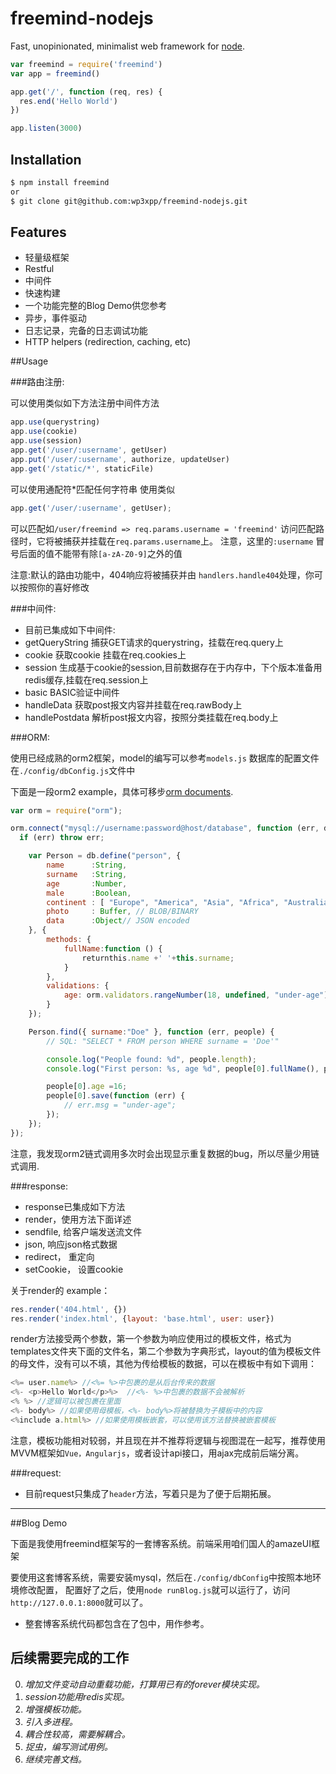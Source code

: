 # freemind-nodejs

  Fast, unopinionated, minimalist web framework for [node](http://nodejs.org).

```js
var freemind = require('freemind')
var app = freemind()

app.get('/', function (req, res) {
  res.end('Hello World')
})

app.listen(3000)
```
## Installation

```bash
$ npm install freemind
or
$ git clone git@github.com:wp3xpp/freemind-nodejs.git
```
## Features

  * 轻量级框架
  * Restful
  * 中间件
  * 快速构建
  * 一个功能完整的Blog Demo供您参考
  * 异步，事件驱动
  * 日志记录，完备的日志调试功能
  * HTTP helpers (redirection, caching, etc)
  
##Usage

###路由注册:

可以使用类似如下方法注册中间件方法
```javascript  
app.use(querystring)
app.use(cookie)
app.use(session)
app.get('/user/:username', getUser)
app.put('/user/:username', authorize, updateUser)
app.get('/static/*', staticFile)
```
可以使用通配符*匹配任何字符串
使用类似
```javascript
app.get('/user/:username', getUser);
```
可以匹配如`/user/freemind => req.params.username = 'freemind'`
访问匹配路径时，它将被捕获并挂载在`req.params.username`上。
注意，这里的`:username` 冒号后面的值不能带有除`[a-zA-Z0-9]`之外的值

注意:默认的路由功能中，404响应将被捕获并由 `handlers.handle404`处理，你可以按照你的喜好修改

###中间件:

  * 目前已集成如下中间件:
  * getQueryString 捕获GET请求的querystring，挂载在req.query上
  * cookie 获取cookie 挂载在req.cookies上
  * session 生成基于cookie的session,目前数据存在于内存中，下个版本准备用redis缓存,挂载在req.session上
  * basic BASIC验证中间件
  * handleData 获取post报文内容并挂载在req.rawBody上
  * handlePostdata 解析post报文内容，按照分类挂载在req.body上

###ORM:

使用已经成熟的orm2框架，model的编写可以参考`models.js`
数据库的配置文件在`./config/dbConfig.js`文件中

下面是一段orm2 example，具体可移步[orm documents](https://github.com/dresende/node-orm2).

```javascript
var orm = require("orm");

orm.connect("mysql://username:password@host/database", function (err, db) {
  if (err) throw err;

    var Person = db.define("person", {
        name      :String,
        surname   :String,
        age       :Number,
        male      :Boolean,
        continent : [ "Europe", "America", "Asia", "Africa", "Australia", "Antartica" ], // ENUM type
        photo     : Buffer, // BLOB/BINARY
        data      :Object// JSON encoded
    }, {
        methods: {
            fullName:function () {
                returnthis.name +' '+this.surname;
            }
        },
        validations: {
            age: orm.validators.rangeNumber(18, undefined, "under-age")
        }
    });

    Person.find({ surname:"Doe" }, function (err, people) {
        // SQL: "SELECT * FROM person WHERE surname = 'Doe'"

        console.log("People found: %d", people.length);
        console.log("First person: %s, age %d", people[0].fullName(), people[0].age);

        people[0].age =16;
        people[0].save(function (err) {
            // err.msg = "under-age";
        });
    });
});
```
注意，我发现orm2链式调用多次时会出现显示重复数据的bug，所以尽量少用链式调用.


###response:

  * response已集成如下方法
  * render，使用方法下面详述
  * sendfile, 给客户端发送流文件
  * json, 响应json格式数据
  * redirect， 重定向
  * setCookie， 设置cookie

关于render的 example：

```javascript
res.render('404.html', {})
res.render('index.html', {layout: 'base.html', user: user})
```
render方法接受两个参数，第一个参数为响应使用过的模板文件，格式为templates文件夹下面的文件名，第二个参数为字典形式，layout的值为模板文件的母文件，没有可以不填，其他为传给模板的数据，可以在模板中有如下调用：
```javascript
<%= user.name%> //<%= %>中包裹的是从后台传来的数据
<%- <p>Hello World</p>%>  //<%- %>中包裹的数据不会被解析
<% %> //逻辑可以被包裹在里面
<%- body%> //如果使用母模板，<%- body%>将被替换为子模板中的内容
<%include a.html%> //如果使用模板嵌套，可以使用该方法替换被嵌套模板
```

注意，模板功能相对较弱，并且现在并不推荐将逻辑与视图混在一起写，推荐使用MVVM框架如`Vue，Angularjs`，或者设计api接口，用ajax完成前后端分离。

###request:
  
  * 目前request只集成了`header`方法，写着只是为了便于后期拓展。

-----------------------------------
##Blog Demo

下面是我使用freemind框架写的一套博客系统。前端采用咱们国人的amazeUI框架

要使用这套博客系统，需要安装mysql，然后在`./config/dbConfig`中按照本地环境修改配置，
配置好了之后，使用`node runBlog.js`就可以运行了，访问`http://127.0.0.1:8000`就可以了。

 * 整套博客系统代码都包含在了包中，用作参考。

后续需要完成的工作
------------------------------

  0. *增加文件变动自动重载功能，打算用已有的forever模块实现。*
  1. *session功能用redis实现。*
  2. *增强模板功能。*
  3. *引入多进程。*
  4. *耦合性较高，需要解耦合。*
  5. *捉虫，编写测试用例。*
  6. *继续完善文档。*
